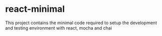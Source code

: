 # react-minimal
This project contains the minimal code required to setup the development and testing environment with react, mocha and chai
